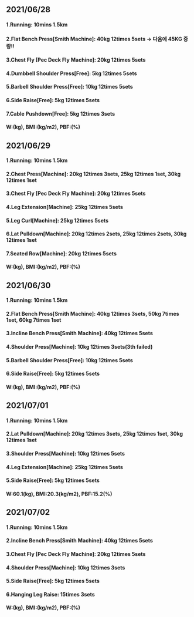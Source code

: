 ## 2021/06/28

#### 1.Running: 10mins 1.5km
#### 2.Flat Bench Press\[Smith Machine\]: 40kg 12times 5sets -> 다음에  45KG 증량!!
#### 3.Chest Fly \[Pec Deck Fly Machine\]: 20kg 12times 5sets 
#### 4.Dumbbell Shoulder Press\[Free\]: 5kg 12times 5sets
#### 5.Barbell Shoulder Press\[Free\]: 10kg 12times 5sets
#### 6.Side Raise\[Free\]: 5kg 12times 5sets
#### 7.Cable Pushdown\[Free\]: 5kg 12times 3sets
#### W:(kg), BMI:(kg/m2), PBF:(%)

## 2021/06/29

#### 1.Running: 10mins 1.5km
#### 2.Chest Press\[Machine\]: 20kg 12times 3sets, 25kg 12times 1set, 30kg 12times 1set  
#### 3.Chest Fly \[Pec Deck Fly Machine\]: 20kg 12times 5sets 
#### 4.Leg Extension\[Machine\]: 25kg 12times 5sets
#### 5.Leg Curl\[Machine\]: 25kg 12times 5sets
#### 6.Lat Pulldown\[Machine\]: 20kg 12times 2sets, 25kg 12times 2sets, 30kg 12times 1set  
#### 7.Seated Row\[Machine\]: 20kg 12times 5sets
#### W:(kg), BMI:(kg/m2), PBF:(%)

## 2021/06/30

#### 1.Running: 10mins 1.5km
#### 2.Flat Bench Press\[Smith Machine\]: 40kg 12times 3sets, 50kg 7times 1set, 60kg 7times 1set 
#### 3.Incline Bench Press\[Smith Machine\]: 40kg 12times 5sets  
#### 4.Shoulder Press\[Machine\]: 10kg 12times 3sets(3th failed)
#### 5.Barbell Shoulder Press\[Free\]: 10kg 12times 5sets
#### 6.Side Raise\[Free\]: 5kg 12times 5sets
#### W:(kg), BMI:(kg/m2), PBF:(%)

## 2021/07/01

#### 1.Running: 10mins 1.5km
#### 2.Lat Pulldown[Machine]: 20kg 12times 3sets, 25kg 12times 1set, 30kg 12times 1set
#### 3.Shoulder Press\[Machine\]: 10kg 12times 5sets
#### 4.Leg Extension\[Machine\]: 25kg 12times 5sets
#### 5.Side Raise\[Free\]: 5kg 12times 5sets
#### W:60.1(kg), BMI:20.3(kg/m2), PBF:15.2(%)

## 2021/07/02

#### 1.Running: 10mins 1.5km
#### 2.Incline Bench Press\[Smith Machine\]: 40kg 12times 5sets 
#### 3.Chest Fly \[Pec Deck Fly Machine\]: 20kg 12times 5sets 
#### 4.Shoulder Press\[Machine\]: 10kg 12times 3sets
#### 5.Side Raise\[Free\]: 5kg 12times 5sets
#### 6.Hanging Leg Raise: 15times 3sets

#### W:(kg), BMI:(kg/m2), PBF:(%)
